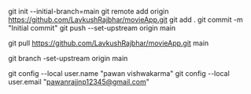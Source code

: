 git init --initial-branch=main
git remote add origin https://github.com/LavkushRajbhar/movieApp.git
git add .
git commit -m "Initial commit"
git push --set-upstream origin main

git pull https://github.com/LavkushRajbhar/movieApp.git main

git branch -set-upstream origin main

git config --local user.name "pawan vishwakarma"
git config --local user.email "pawanrajjnp12345@gmail.com"
